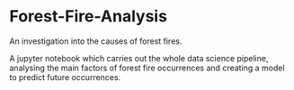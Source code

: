 # Forest-Fire-Analysis
An investigation into the causes of forest fires.

A jupyter notebook which carries out the whole data science pipeline, analysing the main factors of forest fire occurrences and creating a model to predict future occurrences.
